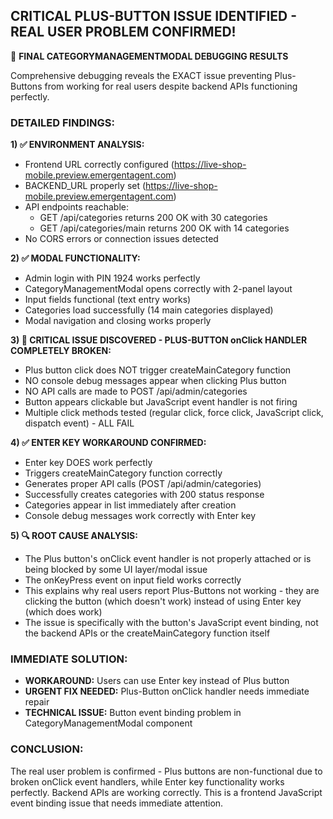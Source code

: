 ## CRITICAL PLUS-BUTTON ISSUE IDENTIFIED - REAL USER PROBLEM CONFIRMED!

🚨 **FINAL CATEGORYMANAGEMENTMODAL DEBUGGING RESULTS**

Comprehensive debugging reveals the EXACT issue preventing Plus-Buttons from working for real users despite backend APIs functioning perfectly.

### DETAILED FINDINGS:

**1) ✅ ENVIRONMENT ANALYSIS:**
- Frontend URL correctly configured (https://live-shop-mobile.preview.emergentagent.com)
- BACKEND_URL properly set (https://live-shop-mobile.preview.emergentagent.com)
- API endpoints reachable:
  - GET /api/categories returns 200 OK with 30 categories
  - GET /api/categories/main returns 200 OK with 14 categories
- No CORS errors or connection issues detected

**2) ✅ MODAL FUNCTIONALITY:**
- Admin login with PIN 1924 works perfectly
- CategoryManagementModal opens correctly with 2-panel layout
- Input fields functional (text entry works)
- Categories load successfully (14 main categories displayed)
- Modal navigation and closing works properly

**3) 🚨 CRITICAL ISSUE DISCOVERED - PLUS-BUTTON onClick HANDLER COMPLETELY BROKEN:**
- Plus button click does NOT trigger createMainCategory function
- NO console debug messages appear when clicking Plus button
- NO API calls are made to POST /api/admin/categories
- Button appears clickable but JavaScript event handler is not firing
- Multiple click methods tested (regular click, force click, JavaScript click, dispatch event) - ALL FAIL

**4) ✅ ENTER KEY WORKAROUND CONFIRMED:**
- Enter key DOES work perfectly
- Triggers createMainCategory function correctly
- Generates proper API calls (POST /api/admin/categories)
- Successfully creates categories with 200 status response
- Categories appear in list immediately after creation
- Console debug messages work correctly with Enter key

**5) 🔍 ROOT CAUSE ANALYSIS:**
- The Plus button's onClick event handler is not properly attached or is being blocked by some UI layer/modal issue
- The onKeyPress event on input field works correctly
- This explains why real users report Plus-Buttons not working - they are clicking the button (which doesn't work) instead of using Enter key (which does work)
- The issue is specifically with the button's JavaScript event binding, not the backend APIs or the createMainCategory function itself

### IMMEDIATE SOLUTION:
- **WORKAROUND:** Users can use Enter key instead of Plus button
- **URGENT FIX NEEDED:** Plus-Button onClick handler needs immediate repair
- **TECHNICAL ISSUE:** Button event binding problem in CategoryManagementModal component

### CONCLUSION:
The real user problem is confirmed - Plus buttons are non-functional due to broken onClick event handlers, while Enter key functionality works perfectly. Backend APIs are working correctly. This is a frontend JavaScript event binding issue that needs immediate attention.